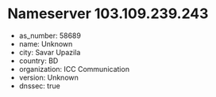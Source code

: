 # Nameserver 103.109.239.243

* as_number: 58689
* name: Unknown
* city: Savar Upazila
* country: BD
* organization: ICC Communication
* version: Unknown
* dnssec: true
